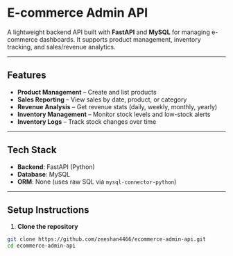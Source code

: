 # E-commerce Admin API

A lightweight backend API built with **FastAPI** and **MySQL** for managing e-commerce dashboards. It supports product management, inventory tracking, and sales/revenue analytics.

---

##  Features

- **Product Management** – Create and list products
- **Sales Reporting** – View sales by date, product, or category
- **Revenue Analysis** – Get revenue stats (daily, weekly, monthly, yearly)
- **Inventory Management** – Monitor stock levels and low-stock alerts
- **Inventory Logs** – Track stock changes over time

---

## Tech Stack

- **Backend**: FastAPI (Python)
- **Database**: MySQL
- **ORM**: None (uses raw SQL via `mysql-connector-python`)

---

## Setup Instructions

1. **Clone the repository**

```bash
git clone https://github.com/zeeshan4466/ecommerce-admin-api.git
cd ecommerce-admin-api

